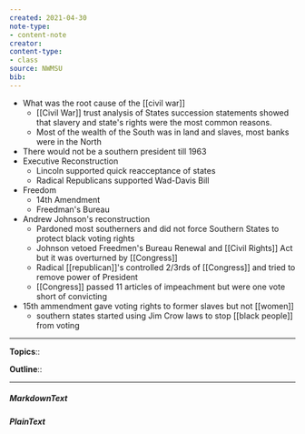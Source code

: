```yaml
---
created: 2021-04-30
note-type: 
- content-note
creator:
content-type:
- class
source: NWMSU
bib:
---
```


- What was the root cause of the [[civil war]]
    - [[Civil War]] trust analysis of States succession statements showed that slavery and state's rights were the most common reasons. 
    - Most of the wealth of the South was in land and slaves, most banks were in the North
- There would not be a southern president till 1963
- Executive Reconstruction
    - Lincoln supported quick reacceptance of states
    - Radical Republicans supported Wad-Davis Bill
- Freedom
    - 14th Amendment
    - Freedman's Bureau
- Andrew Johnson's reconstruction
    - Pardoned most southerners and did not force Southern States to protect black voting rights
    - Johnson vetoed Freedmen's Bureau Renewal and [[Civil Rights]] Act but it was overturned by [[Congress]]
    - Radical [[republican]]'s controlled 2/3rds of [[Congress]] and tried to remove power of President
    - [[Congress]] passed 11 articles of impeachment but were one vote short of convicting
- 15th ammendment gave voting rights to former slaves but not [[women]]
    - southern states started using Jim Crow laws to stop [[black people]] from voting


---

**Topics**:: 

**Outline**::

--- 
##### MarkdownText

##### PlainText


